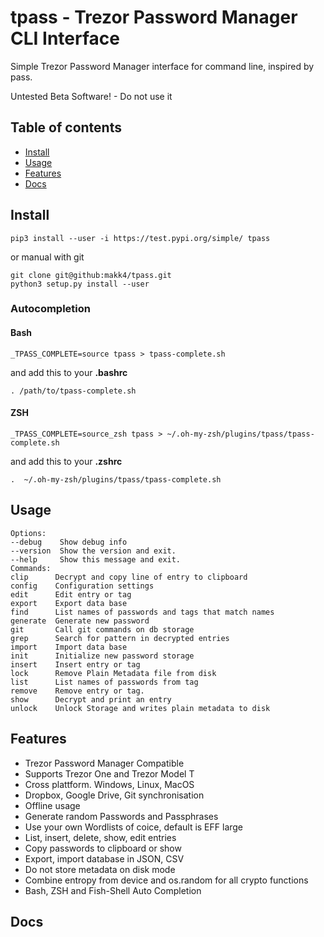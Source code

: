 # tpass - Trezor Password Manager CLI Interface

Simple Trezor Password Manager interface for command line, inspired by pass.

Untested Beta Software! - Do not use it

## Table of contents
* [Install](#Install)
* [Usage](#Usage)
* [Features](#Features)
* [Docs](#Docs)

## **Install**

```
pip3 install --user -i https://test.pypi.org/simple/ tpass
```
or manual with git
```
git clone git@github:makk4/tpass.git
python3 setup.py install --user
```
### **Autocompletion**
#### **Bash**
```
_TPASS_COMPLETE=source tpass > tpass-complete.sh
```
and add this to your **.bashrc**
```
. /path/to/tpass-complete.sh
```
#### **ZSH**
```
_TPASS_COMPLETE=source_zsh tpass > ~/.oh-my-zsh/plugins/tpass/tpass-complete.sh
```
and add this to your **.zshrc**
```
.  ~/.oh-my-zsh/plugins/tpass/tpass-complete.sh
```
## **Usage**
```
Options:
--debug    Show debug info
--version  Show the version and exit.
--help     Show this message and exit.
Commands:
clip      Decrypt and copy line of entry to clipboard
config    Configuration settings
edit      Edit entry or tag
export    Export data base
find      List names of passwords and tags that match names
generate  Generate new password
git       Call git commands on db storage
grep      Search for pattern in decrypted entries
import    Import data base
init      Initialize new password storage
insert    Insert entry or tag
lock      Remove Plain Metadata file from disk
list      List names of passwords from tag
remove    Remove entry or tag. 
show      Decrypt and print an entry
unlock    Unlock Storage and writes plain metadata to disk
```
## **Features**

- Trezor Password Manager Compatible
- Supports Trezor One and Trezor Model T
- Cross plattform. Windows, Linux, MacOS
- Dropbox, Google Drive, Git synchronisation
- Offline usage
- Generate random Passwords and Passphrases
- Use your own Wordlists of coice, default is EFF large
- List, insert, delete, show, edit entries
- Copy passwords to clipboard or show
- Export, import database in JSON, CSV
- Do not store metadata on disk mode
- Combine entropy from device and os.random for all crypto functions
- Bash, ZSH and Fish-Shell Auto Completion

## **Docs**